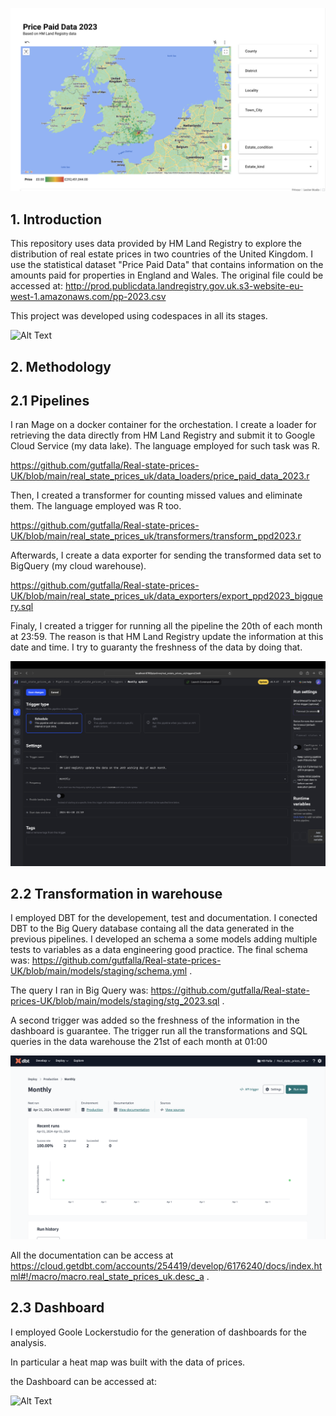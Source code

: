 ![Alt Text](https://github.com/gutfalla/Real-state-prices-UK/blob/main/Untitled.png)

## 1. Introduction

This repository uses data provided by HM Land Registry to explore the distribution of real estate prices in two countries of the United Kingdom. I use the statistical dataset "Price Paid Data" that contains information on the amounts paid for properties in England and Wales. The original file could be accessed at: http://prod.publicdata.landregistry.gov.uk.s3-website-eu-west-1.amazonaws.com/pp-2023.csv

This project was developed using codespaces in all its stages.


![Alt Text](https://github.com/gutfalla/Real-state-prices-UK/blob/main/Mage_VS.gif)


## 2. Methodology

## 2.1 Pipelines

I ran Mage on a docker container for the orchestation. I create a loader for retrieving the data directly from HM Land Registry and submit it to Google Cloud Service (my data lake). The language employed for such task was R.

https://github.com/gutfalla/Real-state-prices-UK/blob/main/real_state_prices_uk/data_loaders/price_paid_data_2023.r

Then, I created a transformer for counting missed values and eliminate them. The language employed was R too.

https://github.com/gutfalla/Real-state-prices-UK/blob/main/real_state_prices_uk/transformers/transform_ppd2023.r

Afterwards, I create a data exporter for sending the transformed data set to BigQuery (my cloud warehouse).

https://github.com/gutfalla/Real-state-prices-UK/blob/main/real_state_prices_uk/data_exporters/export_ppd2023_bigquery.sql

Finaly, I created a trigger for running all the pipeline the 20th of each month at 23:59. The reason is that HM Land Registry update the information at this date and time. I try to guaranty the freshness of the data by doing that.


![Alt Text](https://github.com/gutfalla/Real-state-prices-UK/blob/main/Mage_trigger.png)


## 2.2 Transformation in warehouse

I employed DBT for the developement, test and documentation. I conected DBT to the Big Query database containg all the data generated in the previous pipelines. I developed an schema a some models adding multiple tests to variables as a data engineering good practice. The final schema was: https://github.com/gutfalla/Real-state-prices-UK/blob/main/models/staging/schema.yml .

The query I ran in Big Query was: https://github.com/gutfalla/Real-state-prices-UK/blob/main/models/staging/stg_2023.sql .

A second trigger was added so the freshness of the information in the dashboard is guarantee. The trigger run all the transformations and SQL queries in the data warehouse the 21st of each month at 01:00


![Alt Text](https://github.com/gutfalla/Real-state-prices-UK/blob/main/DBT.png)


All the documentation can be access at https://cloud.getdbt.com/accounts/254419/develop/6176240/docs/index.html#!/macro/macro.real_state_prices_uk.desc_a .

## 2.3 Dashboard

I employed Goole Lockerstudio for the generation of dashboards for the analysis.

In particular a heat map was built with the data of prices. 

the Dashboard can be accessed at: 


![Alt Text](https://lookerstudio.google.com/s/o-BbswCyWpU)




